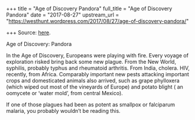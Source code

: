 +++
title = "Age of Discovery Pandora"
full_title = "Age of Discovery Pandora"
date = "2017-08-27"
upstream_url = "https://westhunt.wordpress.com/2017/08/27/age-of-discovery-pandora/"

+++
Source: [here](https://westhunt.wordpress.com/2017/08/27/age-of-discovery-pandora/).

Age of Discovery: Pandora

In the Age of Discovery, Europeans were playing with fire. Every voyage
of exploration risked bring back some new plague. From the New World,
syphilis, probably typhus and rheumatoid arthritis. From India, cholera.
HIV, recently, from Africa. Comparably important new pests attacking
important crops and domesticated animals also arrived, such as grape
phylloxera (which wiped out most of the vineyards of Europe) and potato
blight ( an oomycete or ‘water mold’, from central Mexico).

If one of those plagues had been as potent as smallpox or falciparum
malaria, you probably wouldn’t be reading this.

